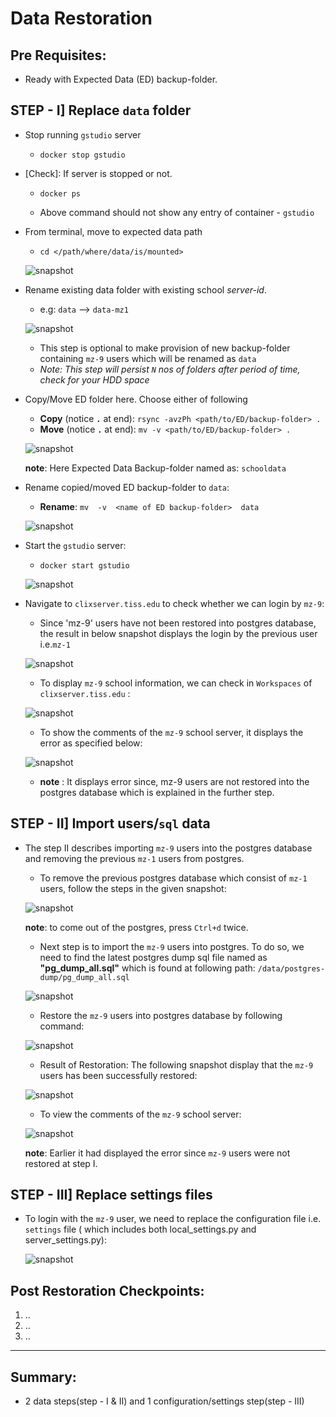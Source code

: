 # Data Restoration

## Pre Requisites:
- Ready with Expected Data (ED) backup-folder.

## STEP - I] Replace `data` folder
- Stop running `gstudio` server
    - `docker stop gstudio`
  
 

- [Check]: If server is stopped or not.
    + `docker ps`
  


    + Above command should not show any entry of container - `gstudio`  
- From terminal, move to expected data path
    - `cd </path/where/data/is/mounted>`
  
  ![snapshot](/home/sheetal/Pictures/snapss/2a.png)

- Rename existing data folder with existing school *server-id*.
    + e.g: `data` --> `data-mz1`
  
  ![snapshot](/home/sheetal/Pictures/snapss/3.png)

    + This step is optional to make provision of new backup-folder containing `mz-9` users which will be renamed as `data`
    + *Note: This step will persist `N` nos of folders after period of time, check for your HDD space*
- Copy/Move ED folder here. Choose either of following
    + **Copy** (notice **`.`** at end): `rsync -avzPh <path/to/ED/backup-folder> .`
    + **Move** (notice **`.`** at end): `mv -v <path/to/ED/backup-folder> .`
  
  ![snapshot](/home/sheetal/Pictures/snapss/4.png)    
  
  **note**: Here Expected Data Backup-folder named as: `schooldata` 

- Rename copied/moved ED backup-folder to `data`:
    + **Rename**: `mv  -v  <name of ED backup-folder>  data`
  
  ![snapshot](/home/sheetal/Pictures/snapss/5.png)

- Start the  `gstudio` server:
    + `docker start gstudio`
  
  ![snapshot](/home/sheetal/Pictures/snapss/6.png)

- Navigate to  `clixserver.tiss.edu` to check whether we can login by `mz-9`:
    + Since 'mz-9' users have not been restored into postgres database, the result in below snapshot displays the login by the previous user i.e.`mz-1`
  
  ![snapshot](/home/sheetal/Pictures/snapss/7.png)
    
    + To display `mz-9` school information, we can check in `Workspaces` of `clixserver.tiss.edu` :
  
  ![snapshot](/home/sheetal/Pictures/snapss/8.png)   
    
    + To show the comments of the `mz-9` school server, it displays the error as specified below:
  
  ![snapshot](/home/sheetal/Pictures/snapss/9.png)

  - **note** : It displays error since, mz-9 users are not restored into the postgres database which is explained in the further step.

## STEP - II] Import users/`sql` data
- The step II describes importing `mz-9` users into the postgres database and removing the previous `mz-1` users from postgres.
    + To remove the previous postgres database which consist of `mz-1` users, follow the steps in the given snapshot: 
  
  ![snapshot](/home/sheetal/Pictures/snapss/10.png)      
  
  **note**: to come out of the postgres, press `Ctrl+d` twice.
    
    + Next step is to import the `mz-9` users into postgres. To do so, we need to find the latest postgres dump sql file named as **"pg_dump_all.sql"** which is found at following path: `/data/postgres-dump/pg_dump_all.sql`
  
  ![snapshot](/home/sheetal/Pictures/snapss/11.png)

    + Restore the `mz-9` users into postgres database by following command:
  
  ![snapshot](/home/sheetal/Pictures/snapss/13.png)

    + Result of Restoration: The following snapshot display that the `mz-9` users has been successfully restored:
  
  ![snapshot](/home/sheetal/Pictures/snapss/14.png)

    + To view the comments of the `mz-9` school server:
  
  ![snapshot](/home/sheetal/Pictures/snapss/15.png)
  
  **note**: Earlier it had displayed the error since `mz-9` users were not restored at step I.


## STEP - III] Replace settings files
- To login with the `mz-9` user, we need to replace the configuration file i.e. `settings` file ( which includes both local_settings.py and server_settings.py):
  
  ![snapshot](/home/sheetal/Pictures/snapss/16.png)


## Post Restoration Checkpoints:
1. ..
2. ..
3. ..

---

## Summary:
- 2 data steps(step - I & II) and 1 configuration/settings step(step - III)
